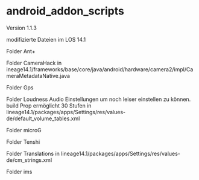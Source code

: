 # android_addon_scripts
Version 1.1.3

modifizierte Dateien im LOS 14.1

Folder Ant+

Folder CameraHack
in ineage14.1/frameworks/base/core/java/android/hardware/camera2/impl/CameraMetadataNative.java

Folder Gps

Folder Loudness
Audio Einstellungen um noch leiser einstellen zu können. build Prop ermöglicht 30 Stufen
in lineage14.1/packages/apps/Settings/res/values-de/default_volume_tables.xml

Folder microG

Folder Tenshi

Folder Translations
in lineage14.1/packages/apps/Settings/res/values-de/cm_strings.xml

Folder ims
